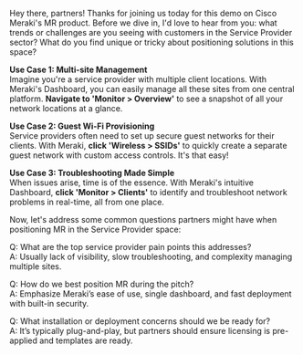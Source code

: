 Hey there, partners! Thanks for joining us today for this demo on Cisco Meraki's MR product. Before we dive in, I'd love to hear from you: what trends or challenges are you seeing with customers in the Service Provider sector? What do you find unique or tricky about positioning solutions in this space?

**Use Case 1: Multi-site Management**  
Imagine you're a service provider with multiple client locations. With Meraki's Dashboard, you can easily manage all these sites from one central platform. **Navigate to 'Monitor > Overview'** to see a snapshot of all your network locations at a glance.

**Use Case 2: Guest Wi-Fi Provisioning**  
Service providers often need to set up secure guest networks for their clients. With Meraki, **click 'Wireless > SSIDs'** to quickly create a separate guest network with custom access controls. It's that easy!

**Use Case 3: Troubleshooting Made Simple**  
When issues arise, time is of the essence. With Meraki's intuitive Dashboard, **click 'Monitor > Clients'** to identify and troubleshoot network problems in real-time, all from one place.

Now, let's address some common questions partners might have when positioning MR in the Service Provider space:

Q: What are the top service provider pain points this addresses?  
A: Usually lack of visibility, slow troubleshooting, and complexity managing multiple sites.

Q: How do we best position MR during the pitch?  
A: Emphasize Meraki’s ease of use, single dashboard, and fast deployment with built-in security.

Q: What installation or deployment concerns should we be ready for?  
A: It’s typically plug-and-play, but partners should ensure licensing is pre-applied and templates are ready.